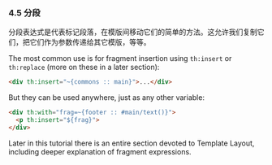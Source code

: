 ### 4.5 分段

分段表达式是代表标记段落，在模版间移动它们的简单的方法。这允许我们复制它们，把它们作为参数传递给其它模版，等等。

The most common use is for fragment insertion using `th:insert` or `th:replace` (more on these in a later section):
```html
<div th:insert="~{commons :: main}">...</div>
```
But they can be used anywhere, just as any other variable:
```html
<div th:with="frag=~{footer :: #main/text()}">
  <p th:insert="${frag}">
</div>
```
Later in this tutorial there is an entire section devoted to Template Layout, including deeper explanation of fragment expressions.